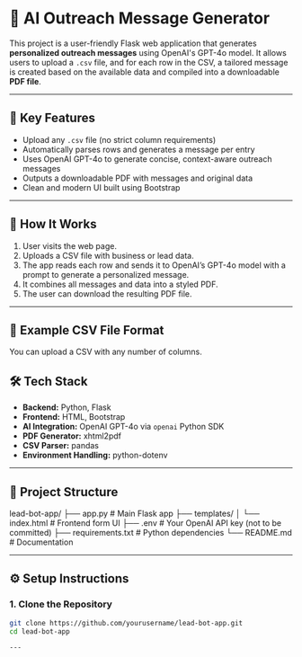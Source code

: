 # 🤖 AI Outreach Message Generator

This project is a user-friendly Flask web application that generates **personalized outreach messages** using OpenAI's GPT-4o model. It allows users to upload a `.csv` file, and for each row in the CSV, a tailored message is created based on the available data and compiled into a downloadable **PDF file**.

---

## 📌 Key Features

- Upload any `.csv` file (no strict column requirements)
- Automatically parses rows and generates a message per entry
- Uses OpenAI GPT-4o to generate concise, context-aware outreach messages
- Outputs a downloadable PDF with messages and original data
- Clean and modern UI built using Bootstrap

---

## 🚀 How It Works

1. User visits the web page.
2. Uploads a CSV file with business or lead data.
3. The app reads each row and sends it to OpenAI’s GPT-4o model with a prompt to generate a personalized message.
4. It combines all messages and data into a styled PDF.
5. The user can download the resulting PDF file.

---

## 🧪 Example CSV File Format

You can upload a CSV with any number of columns.

## 🛠️ Tech Stack

- **Backend:** Python, Flask
- **Frontend:** HTML, Bootstrap
- **AI Integration:** OpenAI GPT-4o via `openai` Python SDK
- **PDF Generator:** xhtml2pdf
- **CSV Parser:** pandas
- **Environment Handling:** python-dotenv

---

## 📁 Project Structure

lead-bot-app/
├── app.py # Main Flask app
├── templates/
│ └── index.html # Frontend form UI
├── .env # Your OpenAI API key (not to be committed)
├── requirements.txt # Python dependencies
└── README.md # Documentation


---

## ⚙️ Setup Instructions

### 1. Clone the Repository

```bash
git clone https://github.com/yourusername/lead-bot-app.git
cd lead-bot-app

---
